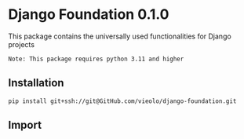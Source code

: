 # Django Foundation 0.1.0

This package contains the universally used functionalities for Django projects

```text
Note: This package requires python 3.11 and higher
```

## Installation
```text
pip install git+ssh://git@GitHub.com/vieolo/django-foundation.git
```

## Import
```python

```
